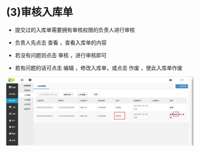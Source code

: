 # (3)审核入库单

*   提交过的入库单需要拥有审核权限的负责人进行审核

*   负责人先点击 查看 ，查看入库单的内容

*   若没有问题则点击 审核 ，进行审核即可

*   若有问题的话可点击 编辑 ，修改入库单，或点击 作废 ，使此入库单作废

![](images/ruku6.jpg)


